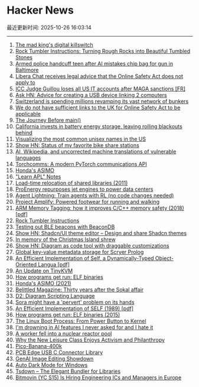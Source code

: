 # Hacker News

最近更新时间: 2025-10-26 16:03:14

--- 
1. [The mad king's digital killswitch](https://pluralistic.net/2025/10/20/post-american-internet/#huawei-with-american-characteristics) 
2. [Rock Tumbler Instructions: Turning Rough Rocks into Beautiful Tumbled Stones](https://rocktumbler.com/tips/rock-tumbler-instructions/) 
3. [Armed police handcuff teen after AI mistakes chip bag for gun in Baltimore](https://www.bbc.com/news/articles/cgjdlx92lylo) 
4. [Libera Chat receives legal advice that the Online Safety Act does not apply to](https://libera.chat/news/advised) 
5. [ICC Judge Guillou loses all US IT accounts after MAGA sanctions [FR]](https://www.franceinfo.fr/replay-radio/nouveau-monde/quand-les-sanctions-internationales-emises-par-washington-imposent-une-vie-deconnectee-a-un-magistrat-francais_7545724.html) 
6. [Ask HN: Advice for creating a USB device linking 2 computers](https://news.ycombinator.com/item?id=45706169) 
7. [Switzerland is spending millions revamping its vast network of bunkers](https://www.washingtonpost.com/world/2025/10/25/switzerland-nuclear-bunkers-overhaul/) 
8. [We do not have sufficient links to the UK for Online Safety Act to be applicable](https://libera.chat/news/advised) 
9. [The Journey Before main()](https://amit.prasad.me/blog/before-main) 
10. [California invests in battery energy storage, leaving rolling blackouts behind](https://www.latimes.com/environment/story/2025-10-17/california-made-it-through-another-summer-without-a-flex-alert) 
11. [Visualizing the most common unisex names in the US](https://nameplay.org/blog/common-unisex-names-by-gender-ratio) 
12. [Show HN: Status of my favorite bike share stations](https://blog.alexboden.ca/toronto-bike-share-status/) 
13. [AI, Wikipedia, and uncorrected machine translations of vulnerable languages](https://www.technologyreview.com/2025/09/25/1124005/ai-wikipedia-vulnerable-languages-doom-spiral/) 
14. [Torchcomms: A modern PyTorch communications API](https://pytorch.org/blog/torchcomms/) 
15. [Honda's ASIMO](https://www.robotsgottalents.com/post/asimo) 
16. ["Learn APL" Notes](https://luksamuk.codes/pages/learn-apl.html) 
17. [Load-time relocation of shared libraries (2011)](https://eli.thegreenplace.net/2011/08/25/load-time-relocation-of-shared-libraries/) 
18. [ProEnergy repurposes jet engines to power data centers](https://www.datacenterdynamics.com/en/news/proenergy-offers-repurposed-jet-engines-to-data-cent/) 
19. [Agent Lightning: Train agents with RL (no code changes needed)](https://github.com/microsoft/agent-lightning) 
20. [Project Amplify: Powered footwear for running and walking](https://about.nike.com/en/newsroom/releases/nike-project-amplify-official-images) 
21. [ARM Memory Tagging: how it improves C/C++ memory safety (2018) [pdf]](https://llvm.org/devmtg/2018-10/slides/Serebryany-Stepanov-Tsyrklevich-Memory-Tagging-Slides-LLVM-2018.pdf) 
22. [Rock Tumbler Instructions](https://rocktumbler.com/tips/rock-tumbler-instructions/) 
23. [Testing out BLE beacons with BeaconDB](https://blog.matthewbrunelle.com/testing-out-ble-beacons-with-beacondb/) 
24. [Show HN: Shadcn/UI theme editor – Design and share Shadcn themes](https://shadcnthemer.com) 
25. [In memory of the Christmas Island shrew](https://news.mongabay.com/2025/10/in-memory-of-the-christmas-island-shrew/) 
26. [Show HN: Diagram as code tool with draggable customizations](https://github.com/RohanAdwankar/oxdraw) 
27. [Global key-value metadata storage for Scryer Prolog](https://github.com/jjtolton/environment.pl) 
28. [An Efficient Implementation of Self, a Dynamically-Typed Object-Oriented Langua [pdf]](https://courses.cs.washington.edu/courses/cse501/15sp/papers/chambers.pdf) 
29. [An Update on TinyKVM](https://fwsgonzo.medium.com/an-update-on-tinykvm-7a38518e57e9) 
30. [How programs get run: ELF binaries](https://lwn.net/Articles/631631/) 
31. [Honda's ASIMO (2021)](https://www.robotsgottalents.com/post/asimo) 
32. [Belittled Magazine: Thirty years after the Sokal affair](https://thebaffler.com/salvos/belittled-magazine-robbins) 
33. [D2: Diagram Scripting Language](https://d2lang.com/tour/intro/) 
34. [Sora might have a 'pervert' problem on its hands](https://www.businessinsider.com/sora-video-openai-fetish-content-my-face-problem-2025-10) 
35. [An Efficient Implementation of SELF (1989) [pdf]](https://courses.cs.washington.edu/courses/cse501/15sp/papers/chambers.pdf) 
36. [How programs get run: ELF binaries (2015)](https://lwn.net/Articles/631631/) 
37. [The Linux Boot Process: From Power Button to Kernel](https://www.0xkato.xyz/linux-boot/) 
38. [I'm drowning in AI features I never asked for and I hate it](https://www.makeuseof.com/ai-features-being-rammed-down-our-throats/) 
39. [A worker fell into a nuclear reactor pool](https://www.nrc.gov/reading-rm/doc-collections/event-status/event/2025/20251022en?brid=vscAjql9kZL1FfGE7TYHVw#en57996:~:text=TRANSPORT%20OF%20CONTAMINATED%20PERSON%20OFFSITE) 
40. [Why the New Leisure Class Enjoys Activism and Philanthropy](https://letter.palladiummag.com/p/early-article-why-the-new-leisure) 
41. [Pico-Banana-400k](https://github.com/apple/pico-banana-400k) 
42. [PCB Edge USB C Connector Library](https://github.com/AnasMalas/pcb-edge-usb-c) 
43. [GenAI Image Editing Showdown](https://genai-showdown.specr.net/) 
44. [Auto Dark Mode for Windows](https://github.com/AutoDarkMode/Windows-Auto-Night-Mode) 
45. [Tsdown – The Elegant Bundler for Libraries](https://tsdown.dev/) 
46. [Bitmovin (YC S15) Is Hiring Engineering ICs and Managers in Europe](https://bitmovin.com/careers) 
